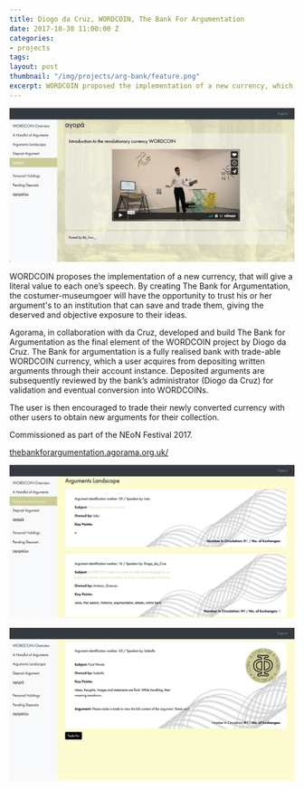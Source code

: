 ```yaml
---
title: Diogo da Cruz, WORDCOIN, The Bank For Argumentation
date: 2017-10-30 11:00:00 Z
categories:
- projects
tags: 
layout: post
thumbnail: "/img/projects/arg-bank/feature.png"
excerpt: WORDCOIN proposed the implementation of a new currency, which promised to give literal value to everyone's speech. The final element of Diogo's project was the realisation of a actual bank for the WORDCOIN currency called, The Bank for Argumentation. For this project Agorama build the whole platform from the ground up in collaboration with da Cruz. Commissioned as part of the NEoN Festival 2017.
---
```


![](/img/projects/arg-bank/bank-arg-3.png)
<br>

WORDCOIN proposes the implementation of a new currency, that will give a literal value to each one’s speech. By creating The Bank for Argumentation, the costumer-museumgoer will have the opportunity to trust his or her argument's to an institution that can save and trade them, giving the deserved and objective exposure to their ideas. 

Agorama, in collaboration with da Cruz, developed and build The Bank for Argumentation as the final element of the WORDCOIN project by Diogo da Cruz. The Bank for argumentation is a fully realised bank with trade-able WORDCOIN currency, which a user acquires from depositing written arguments through their account instance.  Deposited arguments are subsequently reviewed by the bank’s administrator (Diogo da Cruz) for validation and eventual conversion into WORDCOINs. 

The user is then encouraged to trade their newly converted currency with other users to obtain new arguments for their collection. 

Commissioned as part of the NEoN Festival 2017.

[thebankforargumentation.agorama.org.uk/](http://thebankforargumentation.agorama.org.uk/)

![](/img/projects/arg-bank/bank-arg-1.png)
<br>

![](/img/projects/arg-bank/bank-arg-2.png)
